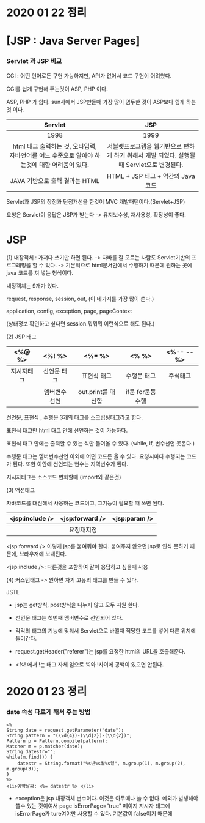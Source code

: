 # 2020 01 22 정리

# [JSP : Java Server Pages]

### Servlet 과 JSP 비교

CGI : 어떤 언어로든 구현 가능하지만, API가 없어서 코드 구현이 어려웠다. 

CGI를 쉽게 구현해 주는것이 ASP, PHP 이다.

 ASP, PHP 가 쉽다. sun사에서 JSP만들때 가장 많이 염두한 것이 ASP보다 쉽게 하는것 이다.

|                           Servlet                            |                             JSP                              |
| :----------------------------------------------------------: | :----------------------------------------------------------: |
|                             1998                             |                             1999                             |
| html 태그 출력하는 것, 오타입력, 자바언어를 어느 수준으로  알아야 하는것에 대한 어려움이 있다. | 서블렛프로그램을 웹기반으로 편하게 하기 위해서 개발 되었다.  실행될 때 Servlet으로 변경된다. |
|                JAVA 기반으로 출력 결과는 HTML                |              HTML + JSP 태그 + 약간의 Java코드               |

Servlet과 JSP의 장점과 단점개선을 한것이 MVC 개발패턴이다.(Servlet+JSP)

요청은 Servlet이 응답은 JSP가 받는다 -> 유지보수성, 재사용성, 확장성이 좋다.





# JSP

(1) 내장객체 : 가져다 쓰기만 하면 된다. -> 자바를 잘 모르는 사람도 Servlet기반의 프로그래밍을 할 수 있다. -> 기본적으로 html문서안에서 수행하기 때문에 원하는 곳에 java 코드를 껴 넣는 형식이다. 



내장객체는 9개가 있다.

request, response, session, out, (이 네가지를 가장 많이 쓴다.)

application, config, exception, page, pageContext

(상태정보 확인하고 싶다면 session.뭐뭐뭐 이런식으로 해도 된다.)



(2) JSP  태그 

|  <%@   %>  |   <%!   %>    |      <%=   %>      |      <%   %>      | <%--  --%> |
| :--------: | :-----------: | :----------------: | :---------------: | :--------: |
| 지시자태그 |  선언문 태그  |    표현식 태그     |    수행문 태그    |  주석태그  |
|            | 멤버변수 선언 | out.print를 대신함 | if문 for문등 수행 |            |

선언문, 표현식 , 수행문 3개의 태그를 스크립팅태그라고 한다.

표현식 태그만 html 태그 안에 선언하는 것이 가능하다.

표현식 태그 안에는 출력할 수 있는 식만 들어올 수 있다. (while, if, 변수선언 못온다.)

수행문 태그는 멤버변수선언 이외에 어떤 코드든 올 수 있다. 요청시마다 수행되는 코드가 된다. 또한 이안에 선언되는 변수는 지역변수가 된다.

지시자태그는 소스코드 변화할때 (import와 같은것)



(3) 액션태그

자바코드를 대신해서 사용하는 코드이고, 그기능이 필요할 때  쓰면 된다.

| <jsp:include /> | <jsp:forward /> | <jsp:param /> |
| :-------------: | :-------------: | :-----------: |
|                 |   요청재지정    |               |

<jsp:forward /> 이렇게 jsp를 붙여줘야 한다. 붙여주지 않으면 jsp로 인식 못하기 때문에, 브라우저에 보내진다. 

<jsp:include />: 다른것을 포함하여 같이 응답하고 싶을때 사용

(4) 커스텀태그 -> 원하면 자기 고유의 태그를 만들 수 있다.

JSTL







- jsp는 get방식, post방식을 나누지 않고 모두 지원 한다.

- 선언문 태그는 첫번째 멤버변수로 선언되어 있다.

- 각각의 태그의 기능에 맞춰서  Servlet으로 바뀔때 적당한 코드를 넣어 다른 위치에 들어간다.

- request.getHeader("referer")는 jsp를 요청한 html의 URL을 호출해준다.
- <%! 에서 !는 태그 자체 임으로 %와 !사이에 공백이 있으면 안된다.



# 2020 01 23 정리

### date 속성 다르게 해서 주는 방법

```
<%
String date = request.getParameter("date");
String pattern = "(\\d{4})-(\\d{2})-(\\d{2})";
Pattern p = Pattern.compile(pattern);
Matcher m = p.matcher(date);
String datestr="";
while(m.find()) {
	datestr = String.format("%s년%s월%s일", m.group(1), m.group(2), m.group(3));
}
%>
<li>예약날짜: <%= datestr %> </li>
```



- exception은 jsp 내장객체 변수이다. 이것은 아무때나 쓸 수 없다. 예외가 발생해야 쓸수 있는 것이여서
  page isErrorPage="true" 페이지 지시자 태그에 isErrorPage가 ture여야만 사용할 수 있다.
  기본값이 false이기 때문에